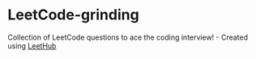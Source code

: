 # LeetCode-grinding
Collection of LeetCode questions to ace the coding interview! - Created using [LeetHub](https://github.com/QasimWani/LeetHub)

